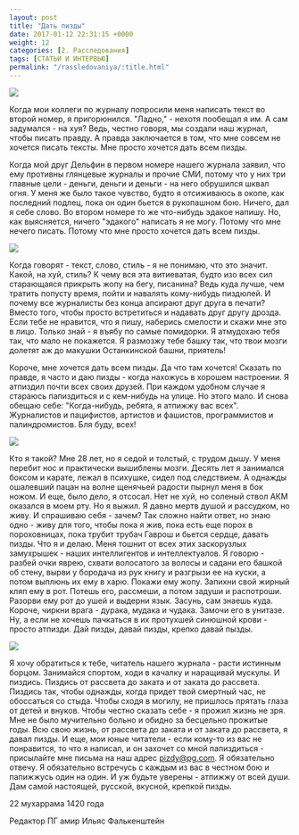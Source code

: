 ```yaml
---
layout: post
title: "Дать пизды"
date: 2017-01-12 22:31:15 +0000
weight: 12
categories: [2. Расследования]
tags: [СТАТЬИ И ИНТЕРВЬЮ]
permalink: "/rassledovaniya/:title.html"
---
```

<img src="http://pop-grafika.net/otstoi/ilia_ninja.gif">

Когда мои коллеги по журналу попросили меня написать текст во второй номер, я пригорюнился. "Ладно," - нехотя пообещал я им. А сам задумался - на хуя? Ведь, честно говоря, мы создали наш журнал, чтобы писать правду. А правда заключается в том, что мне совсем не хочется писать тексты. Мне просто хочется дать всем пизды.

Когда мой друг Дельфин в первом номере нашего журнала заявил, что ему противны глянцевые журналы и прочие СМИ, потому что у них три главные цели - деньги, деньги и деньги - на него обрушился шквал огня. У меня же было такое чувство, будто я отсиживаюсь в окопе, как последний подлец, пока он один бьется в рукопашном бою. Ничего, дал я себе слово. Во втором номере то же что-нибудь эдакое напишу. Но, как выясняется, ничего "эдакого" написать я не могу. Потому что мне нечего писать. Потому что мне просто хочется дать всем пизды.

<img src="http://pop-grafika.net/otstoi/cher_ninja.gif">

Когда говорят - текст, слово, стиль - я не понимаю, что это значит. Какой, на хуй, стиль? К чему вся эта витиеватая, будто изо всех сил старающаяся прикрыть жопу на бегу, писанина? Ведь куда лучше, чем тратить попусту время, пойти и навалять кому-нибудь пиздюлей. И почему все журналисты без конца апсирают друг друга в печати? Вместо того, чтобы просто встретиться и надавать друг другу дрозда. Если тебе не нравится, что я пишу, наберись смелости и скажи мне это в лицо. Только знай - я въябу по самые помидорки. Я атмудохаю тебя так, что мало не покажется. Я размозжу тебе башку так, что твои мозги долетят аж до макушки Останкинской башни, приятель!

Короче, мне хочется дать всем пизды. Да что там хочется! Сказать по правде, я часто и даю пизды - когда нахожусь в хорошем настроении. Я атпиздил почти всех своих друзей. При каждом удобном случае я стараюсь папиздиться и с кем-нибудь на улице. Но этого мало. И снова обещаю себе: "Когда-нибудь, ребята, я атпижжу вас всех". Журналистов и пацифистов, артистов и фашистов, программистов и палиндромистов. Бля буду, всех!

<img src="http://pop-grafika.net/otstoi/ribez_ninja.gif">

Кто я такой? Мне 28 лет, но я седой и толстый, с трудом дышу. У меня перебит нос и практически вышиблены мозги. Десять лет я занимался боксом и карате, лежал в психушке, сидел под следствием. А однажды ошалевший пацан на волне щенячьей радости пырнул меня в бок ножом. И еще, было дело, я отсосал. Нет не хуй, но соленый ствол АКМ оказался в моем рту. Но я выжил. Я давно мертв душой и рассудком, но живу. И спрашиваю себя - зачем? Так сложно найти ответ, но знаю одно - живу для того, чтобы пока я жив, пока есть еще порох в пороховницах, пока трубит трубач Гаврош и бьется сердце, давать пизды. Что я и делаю.
Меня тошнит от всех этих заскорузлых замухрышек - наших интеллигентов и интеллектуалов. Я говорю - разбей очки яврею, схвати волосатого за волосы и садани его башкой об стену, вырви у бородача из рук книгу и разгрызи ее на куски, а потом выплюнь их ему в харю. Покажи ему жопу. Запихни свой жирный кляп ему в рот. Потешь его, рассмеши, а потом задуши и распотроши. Разорви ему рот до ушей и выдерни язык. Засунь, сам знаешь куда. Короче, чиркни врага - дурака, мудака и чудака. Замочи его в унитазе. Ну, а если не хочешь пачкаться в их протухшей синюшной крови - просто атпизди. Дай пизды, давай пизды, крепко давай пызды.

<img src="http://pop-grafika.net/otstoi/lexa_ninja.gif">

Я хочу обратиться к тебе, читатель нашего журнала - расти истинным борцом. Занимайся спортом, ходи в качалку и наращивай мускулы. И пиздись. Пиздись от рассвета до заката и от заката до рассвета. Пиздись так, чтобы однажды, когда придет твой смертный час, не обоссаться со стыда. Чтобы сходя в могилу, не пришлось прятать глаза от детей и внуков. Чтобы честно сказать себе - я прожил жизнь не зря. Мне не было мучительно больно и обидно за бесцельно прожитые годы. Всю свою жизнь, от рассвета до заката и от заката до рассвета, я давал пизды. И еще, мои юные читатели - если кому-то из вас не понравится, то что я написал, и он захочет со мной папиздиться - присылайте мне письма на наш адрес pizdy@pg.com. Я обязательно отвечу. Я обязательно встречусь с каждым из вас в честном бою и папижжусь один на один. И уж будьте уверены - атпижжу от всей души. Дам самой настоящей, русской, вкусной, крепкой пизды.

22 мухаррама 1420 года

Редактор ПГ амир Ильяс Фалькенштейн
